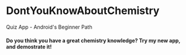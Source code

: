 # DontYouKnowAboutChemistry <br />
Quiz App - Android's Beginner Path <br />
#### Do you think you have a great chemistry knowledge? Try my new app, and demostrate it! <br />
